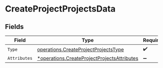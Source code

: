 # CreateProjectProjectsData


## Fields

| Field                                                                                                     | Type                                                                                                      | Required                                                                                                  | Description                                                                                               |
| --------------------------------------------------------------------------------------------------------- | --------------------------------------------------------------------------------------------------------- | --------------------------------------------------------------------------------------------------------- | --------------------------------------------------------------------------------------------------------- |
| `Type`                                                                                                    | [operations.CreateProjectProjectsType](../../models/operations/createprojectprojectstype.md)              | :heavy_check_mark:                                                                                        | N/A                                                                                                       |
| `Attributes`                                                                                              | [*operations.CreateProjectProjectsAttributes](../../models/operations/createprojectprojectsattributes.md) | :heavy_minus_sign:                                                                                        | N/A                                                                                                       |